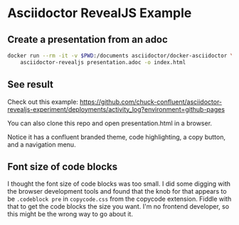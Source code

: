 # Asciidoctor RevealJS Example

## Create a presentation from an adoc

```bash
docker run --rm -it -v $PWD:/documents asciidoctor/docker-asciidoctor \
    asciidoctor-revealjs presentation.adoc -o index.html
```

## See result

Check out this example: https://github.com/chuck-confluent/asciidoctor-revealjs-experiment/deployments/activity_log?environment=github-pages

You can also clone this repo and open presentation.html in a browser.

Notice it has a confluent branded theme, code highlighting, a copy button, and a navigation menu.

## Font size of code blocks

I thought the font size of code blocks was too small. I did some digging with the browser development tools and found that the knob for that appears to be `.codeblock pre` in `copycode.css` from the copycode extension. Fiddle with that to get the code blocks the size you want. I'm no frontend developer, so this might be the wrong way to go about it.
